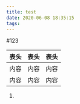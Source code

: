 ```yaml
---
title: test
date: 2020-06-08 18:35:15
tags:
---
```


#123

| 表头 | 表头 | 表头 |
| ---- | :--: | ---: |
| 内容 | 内容 | 内容 |
| 内容 | 内容 | 内容 |

1.
